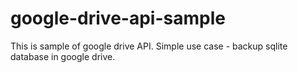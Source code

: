 # google-drive-api-sample

This is sample of google drive API. Simple use case - backup sqlite database in google drive.
